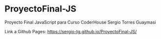 # ProyectoFinal-JS
Proyecto Final JavaScript para Curso CoderHouse
Sergio Torres Guaymasi

Link a Github Pages: https://sergio-tg.github.io/ProyectoFinal-JS/

